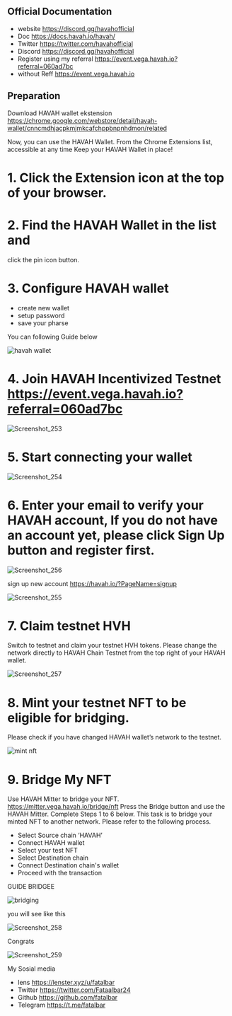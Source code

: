 


## Official Documentation
* website https://discord.gg/havahofficial
* Doc https://docs.havah.io/havah/
* Twitter https://twitter.com/havahofficial
* Discord https://discord.gg/havahofficial
* Register using my referral https://event.vega.havah.io?referral=060ad7bc
* without Reff https://event.vega.havah.io
 


## Preparation
Download HAVAH wallet ekstension 
https://chrome.google.com/webstore/detail/havah-wallet/cnncmdhjacpkmjmkcafchppbnpnhdmon/related

Now, you can use the HAVAH Wallet.
From the Chrome Extensions list, accessible at any time
Keep your HAVAH Wallet in place!

# 1. Click the Extension icon at the top of your browser.
# 2. Find the HAVAH Wallet in the list and
click the pin icon button.
# 3. Configure HAVAH wallet 
* create new wallet
* setup password
* save your pharse

You can following Guide below

![havah wallet](https://user-images.githubusercontent.com/81378817/209039748-ecc0c639-ccfe-4a3a-a780-4e41aad32bee.gif)
 
# 4. Join HAVAH Incentivized Testnet https://event.vega.havah.io?referral=060ad7bc

![Screenshot_253](https://user-images.githubusercontent.com/81378817/209040453-cd4c28b8-5d82-4aff-98b4-88983dbad651.jpg)

# 5. Start connecting your wallet 

![Screenshot_254](https://user-images.githubusercontent.com/81378817/209040691-e74d483b-6aa2-44d6-ac71-eb9a8266aeed.jpg)

# 6. Enter your email to verify your HAVAH account, If you do not have an account yet, please click Sign Up button and register first.

![Screenshot_256](https://user-images.githubusercontent.com/81378817/209040923-ca16339b-097c-47f5-be07-d715b3efe9f5.jpg)

sign up new account https://havah.io/?PageName=signup

![Screenshot_255](https://user-images.githubusercontent.com/81378817/209040751-fdce5ee1-0d1f-416c-96be-e6df6e7b0f5c.jpg)

# 7. Claim testnet HVH
Switch to testnet and claim your testnet HVH tokens.
Please change the network directly to HAVAH Chain Testnet from the top right of your HAVAH wallet.

![Screenshot_257](https://user-images.githubusercontent.com/81378817/209041710-aaca818c-6080-4b9e-9f06-c78c911ac5d5.jpg)

# 8. Mint your testnet NFT to be eligible for bridging.
Please check if you have changed HAVAH wallet’s network to the testnet.

![mint nft](https://user-images.githubusercontent.com/81378817/209042702-cef59ed3-b44b-42d9-bb8a-751edbbd6fd7.gif)

# 9. Bridge My NFT

Use HAVAH Mitter to bridge your NFT. https://mitter.vega.havah.io/bridge/nft
Press the Bridge button and use the HAVAH Mitter.
Complete Steps 1 to 6 below.
This task is to bridge your minted NFT to another network.
Please refer to the following process.

* Select Source chain ‘HAVAH’
* Connect HAVAH wallet
* Select your test NFT
* Select Destination chain
* Connect Destination chain's wallet
* Proceed with the transaction

GUIDE BRIDGEE

![bridging](https://user-images.githubusercontent.com/81378817/209043550-0a928201-d973-48b1-890d-d86fc244fdb8.gif)

you will see like this

![Screenshot_258](https://user-images.githubusercontent.com/81378817/209043725-43e104de-1471-49dc-8747-8249f9bd26bc.jpg)

Congrats

![Screenshot_259](https://user-images.githubusercontent.com/81378817/209043743-d5c16178-8128-4989-b1dc-d2881fc8b6db.jpg)

My Sosial media

* lens https://lenster.xyz/u/fatalbar
* Twitter https://twitter.com/Fataalbar24
* Github https://github.com/fatalbar
* Telegram https://t.me/fatalbar

